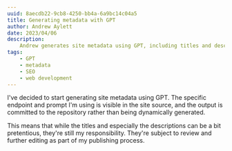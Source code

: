 ```yaml
---
uuid: 8aecdb22-9cb8-4250-bb4a-6a9bc14c04a5
title: Generating metadata with GPT
author: Andrew Aylett
date: 2023/04/06
description:
    Andrew generates site metadata using GPT, including titles and descriptions.
tags:
    - GPT
    - metadata
    - SEO
    - web development
---
```


I've decided to start generating site metadata using GPT. The specific endpoint
and prompt I'm using is visible in the site source, and the output is committed
to the repository rather than being dynamically generated.

This means that while the titles and especially the descriptions can be a bit
pretentious, they're still my responsibility. They're subject to review and
further editing as part of my publishing process.

